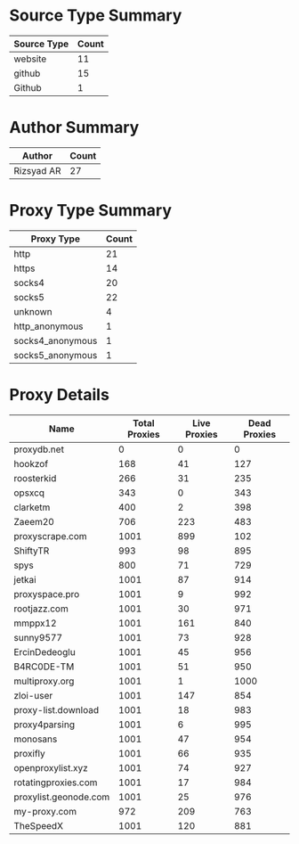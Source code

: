# Source Type Summary

| Source Type | Count |
|-------------|-------|
| website | 11 |
| github | 15 |
| Github | 1 |


# Author Summary

| Author | Count |
|--------|-------|
| Rizsyad AR | 27 |


# Proxy Type Summary

| Proxy Type | Count |
|------------|-------|
| http | 21 |
| https | 14 |
| socks4 | 20 |
| socks5 | 22 |
| unknown | 4 |
| http_anonymous | 1 |
| socks4_anonymous | 1 |
| socks5_anonymous | 1 |


# Proxy Details

| Name | Total Proxies | Live Proxies | Dead Proxies |
|------|---------------|--------------|---------------|
| proxydb.net | 0 | 0 | 0 |
| hookzof | 168 | 41 | 127 |
| roosterkid | 266 | 31 | 235 |
| opsxcq | 343 | 0 | 343 |
| clarketm | 400 | 2 | 398 |
| Zaeem20 | 706 | 223 | 483 |
| proxyscrape.com | 1001 | 899 | 102 |
| ShiftyTR | 993 | 98 | 895 |
| spys | 800 | 71 | 729 |
| jetkai | 1001 | 87 | 914 |
| proxyspace.pro | 1001 | 9 | 992 |
| rootjazz.com | 1001 | 30 | 971 |
| mmppx12 | 1001 | 161 | 840 |
| sunny9577 | 1001 | 73 | 928 |
| ErcinDedeoglu | 1001 | 45 | 956 |
| B4RC0DE-TM | 1001 | 51 | 950 |
| multiproxy.org | 1001 | 1 | 1000 |
| zloi-user | 1001 | 147 | 854 |
| proxy-list.download | 1001 | 18 | 983 |
| proxy4parsing | 1001 | 6 | 995 |
| monosans | 1001 | 47 | 954 |
| proxifly | 1001 | 66 | 935 |
| openproxylist.xyz | 1001 | 74 | 927 |
| rotatingproxies.com | 1001 | 17 | 984 |
| proxylist.geonode.com | 1001 | 25 | 976 |
| my-proxy.com | 972 | 209 | 763 |
| TheSpeedX | 1001 | 120 | 881 |
